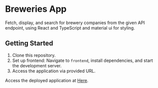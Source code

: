 # Breweries App

Fetch, display, and search for brewery companies from the given API endpoint, using React and TypeScript and material ui for styling.


## Getting Started

1. Clone this repository.
2. Set up frontend: Navigate to `frontend`, install dependencies, and start the development server.
3. Access the application via provided URL.

Access the deployed application at [Here](https://breweriess-app.netlify.app/).
